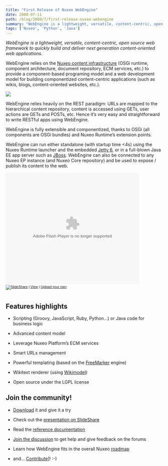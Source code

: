 ```yaml
---
title: "First Release of Nuxeo WebEngine"
date: 2008-07-11
path: /blog/2008/7/first-release-nuxeo-webengine
summary: "WebEngine is a lightweight, versatile, content-centric, open source web framework to quickly build and deliver next generation content-oriented web applications."
tags: ['Nuxeo', 'Python', 'Java']
---
```


<p><em>WebEngine is a lightweight, versatile, content-centric, open source web framework to quickly build and deliver next generation content-oriented web applications.</em></p>

<p>WebEngine relies on the <a href="http://www.nuxeo.org/">Nuxeo content infrastructure</a> (OSGi runtime, component architecture, document repository, ECM services, etc.) to provide a component-based programing model and a web development model for building componentized content-centric applications (such as wikis, blogs, content-oriented websites, etc.).</p>

<p><a href="http://doc.nuxeo.com/display/NXDOC/WebEngine+(JAX-RS)"><img norder="0" src="http://www.nuxeo.org/static/images/webengine-screenshot-small.png"></a></p>

<p>WebEngine relies heavily on the REST paradigm: URLs are mapped to the hierarchical content repository, content is accessed using GETs, user actions are GETs and POSTs, etc. Hence it&#8217;s very easy and straightforward to write RESTful apps using WebEngine.</p>

<p>WebEngine is fully extensible and componentized, thanks to OSGi (all components are OSGi bundles) and Nuxeo Runtime&#8217;s extension points.</p>

<p>WebEngine can run either standalone (with startup time &lt;4s) using the Nuxeo Runtime launcher and the embedded <a href="http://www.mortbay.org/jetty-6/">Jetty 6</a>, or in a full-blown Java EE app server such as <a href="http://www.jboss.org/">JBoss</a>. WebEngine can also be connected to any Nuxeo EP instance (and Nuxeo Core repository) and be used to expose / publish its content to the web.</p>

<div style="width:425px;text-align:left" id="__ss_496662"><object style="margin:0px" width="425" height="355"><param name="movie" value="http://static.slideshare.net/swf/ssplayer2.swf?doc=nuxeowebenginetechnicalbriefing-1215039688940196-9"><param name="allowFullScreen" value="true"><param name="allowScriptAccess" value="always"><embed src="http://static.slideshare.net/swf/ssplayer2.swf?doc=nuxeowebenginetechnicalbriefing-1215039688940196-9" type="application/x-shockwave-flash" allowscriptaccess="always" allowfullscreen="true" width="425" height="355"></embed></object><div style="font-size:11px;font-family:tahoma,arial;height:26px;padding-top:2px;"><a href="https://www.slideshare.net/?src=embed"><img src="http://static.slideshare.net/swf/logo_embd.png" style="border:0px none;margin-bottom:-5px" alt="SlideShare"></a> | <a href="https://www.slideshare.net/ebarroca/nuxeo-webengine-unveiled-496662?src=embed" title="View Nuxeo WebEngine unveiled on SlideShare">View</a> | <a href="https://www.slideshare.net/upload?src=embed">Upload your own</a></div></div>

## Features highlights

<ul><li><p>Scripting (Groovy, JavaScript, Ruby, Python&#8230;) or Java code for business logic</p></li>
<li><p>Advanced content model</p></li>
<li><p>Leverage Nuxeo Platform&#8217;s ECM services</p></li>
<li><p>Smart URLs management</p></li>
<li><p>Powerful templating (based on the <a href="http://freemarker.sourceforge.net/">FreeMarker</a> engine)</p></li>
<li><p>Wikitext renderer (using <a href="http://code.google.com/p/wikimodel">Wikimodel</a>)</p></li>
<li><p>Open source under the LGPL license</p></li>
</ul>

## Join the community!

<ul>
<li><p><a href="http://www.nuxeo.org/webengine/Download">Download</a> it and give it a try</p></li>
<li><p>Check out the <a href="https://www.slideshare.net/ebarroca/nuxeo-webengine-unveiled-496662">presentation on SlideShare</a></p></li>
<li><p>Read the <a href="http://doc.nuxeo.com/display/NXDOC/WebEngine+(JAX-RS)">reference documentation</a></p></li>
<li><p><a href="http://www.nuxeo.org/discussions/">Join the discussion</a> to get help and give feedback on the forums</p></li>
<li><p>Learn how WebEngine fits in the overall Nuxeo <a href="http://www.nuxeo.org/sections/about/roadmap/">roadmap</a></p></li>
<li><p>and&#8230; <a href="http://jira.nuxeo.org/browse/WEB">Contribute</a>]! :-)</p></li>
</ul>

